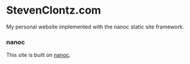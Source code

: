 StevenClontz.com
================

My personal website implemented with the nanoc static site framework.

### nanoc

This site is built on [nanoc](http://nanoc.ws).
